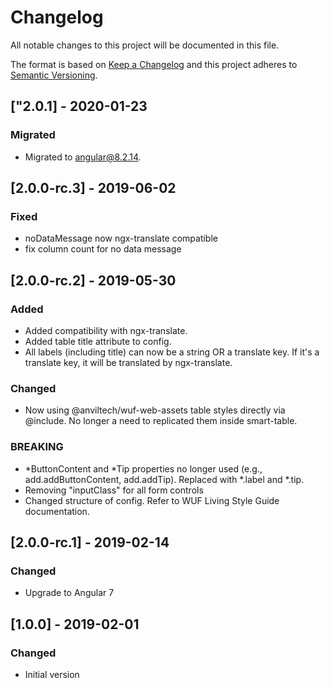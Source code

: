 # Changelog

All notable changes to this project will be documented in this file.

The format is based on [Keep a Changelog](http://keepachangelog.com/en/1.0.0/)
and this project adheres to [Semantic Versioning](http://semver.org/spec/v2.0.0.html).

## ["2.0.1] - 2020-01-23
### Migrated
- Migrated to angular@8.2.14.

## [2.0.0-rc.3] - 2019-06-02
### Fixed
- noDataMessage now ngx-translate compatible
- fix column count for no data message

## [2.0.0-rc.2] - 2019-05-30
### Added
- Added compatibility with ngx-translate.
- Added table title attribute to config.
- All labels (including title) can now be a string OR a translate key.  If it's a translate key, it will be translated by ngx-translate.
### Changed
- Now using @anviltech/wuf-web-assets table styles directly via @include.  No longer a need to replicated them inside smart-table.
### BREAKING
- *ButtonContent and *Tip properties no longer used (e.g., add.addButtonContent, add.addTip).  Replaced with *.label and *.tip.
- Removing "inputClass" for all form controls
- Changed structure of config.  Refer to WUF Living Style Guide documentation.

## [2.0.0-rc.1] - 2019-02-14
### Changed
- Upgrade to Angular 7

## [1.0.0] - 2019-02-01
### Changed
- Initial version
